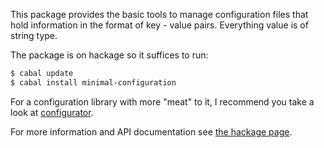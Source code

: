 This package provides the basic tools to manage configuration files that hold information
in the format of key - value pairs. Everything value is of string type.

The package is on hackage so it suffices to run:

```sh
$ cabal update
$ cabal install minimal-configuration
```

For a configuration library with more "meat" to it, I recommend you take a look at 
[configurator](http://hackage.haskell.org/package/configurator).

For more information and API documentation see [the hackage page](http://hackage.haskell.org/package/minimal-configuration).
